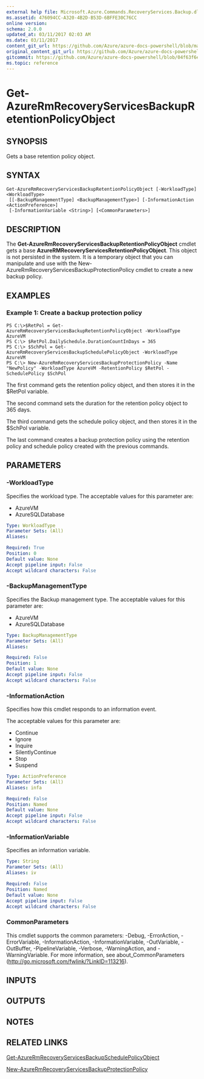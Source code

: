 ```yaml
---
external help file: Microsoft.Azure.Commands.RecoveryServices.Backup.dll-Help.xml
ms.assetid: 476094CC-A320-4B2D-B53D-6BFFE30C76CC
online version:
schema: 2.0.0
updated_at: 03/11/2017 02:03 AM
ms.date: 03/11/2017
content_git_url: https://github.com/Azure/azure-docs-powershell/blob/master/azureps-cmdlets-docs/ResourceManager/AzureRM.RecoveryServices.Backup/v2.7.0/Get-AzureRmRecoveryServicesBackupRetentionPolicyObject.md
original_content_git_url: https://github.com/Azure/azure-docs-powershell/blob/master/azureps-cmdlets-docs/ResourceManager/AzureRM.RecoveryServices.Backup/v2.7.0/Get-AzureRmRecoveryServicesBackupRetentionPolicyObject.md
gitcommit: https://github.com/Azure/azure-docs-powershell/blob/04f63f6e685743ace2c57eb157574e34e8610b1c
ms.topic: reference
---
```


# Get-AzureRmRecoveryServicesBackupRetentionPolicyObject

## SYNOPSIS
Gets a base retention policy object.

## SYNTAX

```
Get-AzureRmRecoveryServicesBackupRetentionPolicyObject [-WorkloadType] <WorkloadType>
 [[-BackupManagementType] <BackupManagementType>] [-InformationAction <ActionPreference>]
 [-InformationVariable <String>] [<CommonParameters>]
```

## DESCRIPTION
The **Get-AzureRmRecoveryServicesBackupRetentionPolicyObject** cmdlet gets a base **AzureRMRecoveryServicesRetentionPolicyObject**.
This object is not persisted in the system.
It is a temporary object that you can manipulate and use with the New-AzureRmRecoveryServicesBackupProtectionPolicy cmdlet to create a new backup policy.

## EXAMPLES

### Example 1: Create a backup protection policy
```
PS C:\>$RetPol = Get-AzureRmRecoveryServicesBackupRetentionPolicyObject -WorkloadType AzureVM 
PS C:\> $RetPol.DailySchedule.DurationCountInDays = 365
PS C:\> $SchPol = Get-AzureRmRecoveryServicesBackupSchedulePolicyObject -WorkloadType AzureVM 
PS C:\> New-AzureRmRecoveryServicesBackupProtectionPolicy -Name "NewPolicy" -WorkloadType AzureVM -RetentionPolicy $RetPol -SchedulePolicy $SchPol
```

The first command gets the retention policy object, and then stores it in the $RetPol variable.

The second command sets the duration for the retention policy object to 365 days.

The third command gets the schedule policy object, and then stores it in the $SchPol variable.

The last command creates a backup protection policy using the retention policy and schedule policy created with the previous commands.

## PARAMETERS

### -WorkloadType
Specifies the workload type.
The acceptable values for this parameter are:

- AzureVM 
- AzureSQLDatabase

```yaml
Type: WorkloadType
Parameter Sets: (All)
Aliases: 

Required: True
Position: 0
Default value: None
Accept pipeline input: False
Accept wildcard characters: False
```

### -BackupManagementType
Specifies the Backup management type.
The acceptable values for this parameter are:

- AzureVM 
- AzureSQLDatabase

```yaml
Type: BackupManagementType
Parameter Sets: (All)
Aliases: 

Required: False
Position: 1
Default value: None
Accept pipeline input: False
Accept wildcard characters: False
```

### -InformationAction
Specifies how this cmdlet responds to an information event.

The acceptable values for this parameter are:

- Continue
- Ignore
- Inquire
- SilentlyContinue
- Stop
- Suspend

```yaml
Type: ActionPreference
Parameter Sets: (All)
Aliases: infa

Required: False
Position: Named
Default value: None
Accept pipeline input: False
Accept wildcard characters: False
```

### -InformationVariable
Specifies an information variable.

```yaml
Type: String
Parameter Sets: (All)
Aliases: iv

Required: False
Position: Named
Default value: None
Accept pipeline input: False
Accept wildcard characters: False
```

### CommonParameters
This cmdlet supports the common parameters: -Debug, -ErrorAction, -ErrorVariable, -InformationAction, -InformationVariable, -OutVariable, -OutBuffer, -PipelineVariable, -Verbose, -WarningAction, and -WarningVariable. For more information, see about_CommonParameters (http://go.microsoft.com/fwlink/?LinkID=113216).

## INPUTS

## OUTPUTS

## NOTES

## RELATED LINKS

[Get-AzureRmRecoveryServicesBackupSchedulePolicyObject](./Get-AzureRmRecoveryServicesBackupSchedulePolicyObject.md)

[New-AzureRmRecoveryServicesBackupProtectionPolicy](./New-AzureRmRecoveryServicesBackupProtectionPolicy.md)


